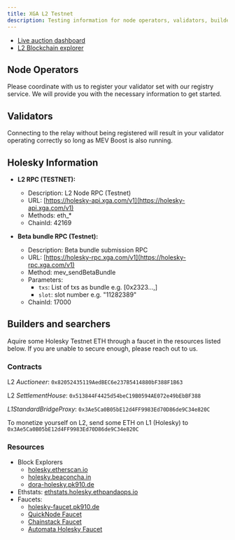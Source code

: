 ```yaml
---
title: XGA L2 Testnet
description: Testing information for node operators, validators, builders, and searchers.
---
```


-   [Live auction dashboard](https://holesky-dashboard.xga.com/)
-   [L2 Blockchain explorer](https://holesky-blockscout.securerpc.com/)

## Node Operators

Please coordinate with us to register your validator set with our registry service. We will provide you with the
necessary information to get started.

## Validators

Connecting to the relay without being registered will result in your validator operating correctly so long as MEV Boost
is also running.

## Holesky Information

-   **L2 RPC (TESTNET):**

    -   Description: L2 Node RPC (Testnet)
    -   URL: [https://holesky-api.xga.com/v1](https://holesky-api.xga.com/v1)
    -   Methods: eth\_\*
    -   ChainId: 42169

-   **Beta bundle RPC (Testnet):**
    -   Description: Beta bundle submission RPC
    -   URL: [https://holesky-rpc.xga.com/v1](https://holesky-rpc.xga.com/v1)
    -   Method: mev_sendBetaBundle
    -   Parameters:
        -   `txs`: List of txs as bundle e.g. [0x2323...,]
        -   `slot`: slot number e.g. "11282389"
    -   ChainId: 17000

## Builders and searchers

Aquire some Holesky Testnet ETH through a faucet in the resources listed below. If you are unable to secure enough,
please reach out to us.

### Contracts

L2 _Auctioneer_: `0x82052435119AedBEC6e237B5414880bF388F1B63`

L2 _SettlementHouse_: `0x513844F4425d54beC19B0594AE072e49bEbBF388`

_L1StandardBridgeProxy_: `0x3Ae5Ca0B05bE12d4FF9983Ed70D86de9C34e820C`

To monetize yourself on L2, send some ETH on L1 (Holesky) to `0x3Ae5Ca0B05bE12d4FF9983Ed70D86de9C34e820C`

### Resources

-   Block Explorers
    -   [holesky.etherscan.io](https://holesky.etherscan.io/)
    -   [holesky.beaconcha.in](https://holesky.beaconcha.in/)
    -   [dora-holesky.pk910.de](https://dora-holesky.pk910.de/)
-   Ethstats: [ethstats.holesky.ethpandaops.io](https://ethstats.holesky.ethpandaops.io)
-   Faucets:
    -   [holesky-faucet.pk910.de](https://holesky-faucet.pk910.de/)
    -   [QuickNode Faucet](https://faucet.quicknode.com/ethereum/holesky)
    -   [Chainstack Faucet](https://faucet.chainstack.com/holesky-faucet)
    -   [Automata Holesky Faucet](https://holeskyfaucet.io)
